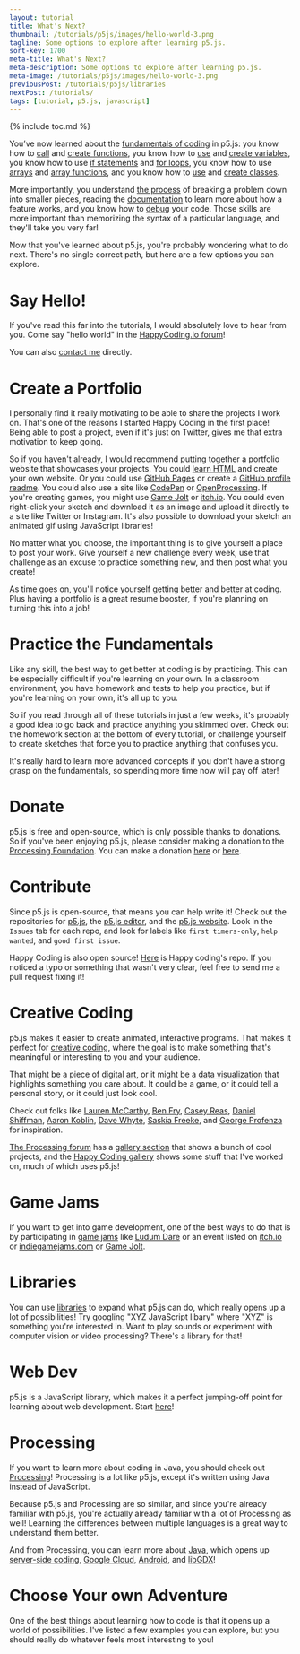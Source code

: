 ```yaml
---
layout: tutorial
title: What's Next?
thumbnail: /tutorials/p5js/images/hello-world-3.png
tagline: Some options to explore after learning p5.js.
sort-key: 1700
meta-title: What's Next?
meta-description: Some options to explore after learning p5.js.
meta-image: /tutorials/p5js/images/hello-world-3.png
previousPost: /tutorials/p5js/libraries
nextPost: /tutorials/
tags: [tutorial, p5.js, javascript]
---
```


{% include toc.md %}

You’ve now learned about the [fundamentals of coding](/tutorials/p5js/welcome-to-coding) in p5.js: you know how to [call](/tutorials/p5js/calling-functions) and [create functions](/tutorials/p5js/creating-functions), you know how to [use](/tutorials/p5js/using-variables) and [create variables](/tutorials/p5js/creating-variables), you know how to use [if statements](/tutorials/p5js/if-statements) and [for loops](/tutorials/p5js/for-loops), you know how to use [arrays](/tutorials/p5js/arrays) and [array functions](/tutorials/p5js/array-functions), and you know how to [use](/tutorials/p5js/using-objects) and [create classes](/tutorials/p5js/creating-classes).

More importantly, you understand [the process](/tutorials/how-to/program) of breaking a problem down into smaller pieces, reading the [documentation](https://p5js.org/reference/) to learn more about how a feature works, and you know how to [debug](/tutorials/p5js/debugging) your code. Those skills are more important than memorizing the syntax of a particular language, and they'll take you very far!

Now that you've learned about p5.js, you're probably wondering what to do next. There's no single correct path, but here are a few options you can explore.

# Say Hello!

If you've read this far into the tutorials, I would absolutely love to hear from you. Come say "hello world" in the [HappyCoding.io forum](https://forum.happycoding.io)!

You can also [contact me](/about#contact) directly.

# Create a Portfolio

I personally find it really motivating to be able to share the projects I work on. That's one of the reasons I started Happy Coding in the first place! Being able to post a project, even if it's just on Twitter, gives me that extra motivation to keep going.

So if you haven't already, I would recommend putting together a portfolio website that showcases your projects. You could [learn HTML](/tutorials/html) and create your own website. Or you could use [GitHub Pages](https://pages.github.com/) or create a [GitHub profile readme](https://docs.github.com/en/free-pro-team@latest/github/setting-up-and-managing-your-github-profile/managing-your-profile-readme). You could also use a site like [CodePen](https://codepen.io/) or [OpenProcessing](https://www.openprocessing.org/). If you're creating games, you might use  [Game Jolt](http://gamejolt.com/) or [itch.io](https://itch.io/). You could even right-click your sketch and download it as an image and upload it directly to a site like Twitter or Instagram. It's also possible to download your sketch an animated gif using JavaScript libraries!

No matter what you choose, the important thing is to give yourself a place to post your work. Give yourself a new challenge every week, use that challenge as an excuse to practice something new, and then post what you create!

As time goes on, you'll notice yourself getting better and better at coding. Plus having a portfolio is a great resume booster, if you're planning on turning this into a job!

# Practice the Fundamentals

Like any skill, the best way to get better at coding is by practicing. This can be especially difficult if you're learning on your own. In a classroom environment, you have homework and tests to help you practice, but if you're learning on your own, it's all up to you.

So if you read through all of these tutorials in just a few weeks, it's probably a good idea to go back and practice anything you skimmed over. Check out the homework section at the bottom of every tutorial, or challenge yourself to create sketches that force you to practice anything that confuses you.

It's really hard to learn more advanced concepts if you don't have a strong grasp on the fundamentals, so spending more time now will pay off later!

# Donate

p5.js is free and open-source, which is only possible thanks to donations. So if you've been enjoying p5.js, please consider making a donation to the [Processing Foundation](https://processingfoundation.org/). You can make a donation [here](https://p5js.org/download/support.html) or [here](https://processingfoundation.org/donate).

# Contribute

Since p5.js is open-source, that means you can help write it! Check out the repositories for [p5.js](https://github.com/processing/p5.js), the [p5.js editor](https://github.com/processing/p5.js-web-editor), and the [p5.js website](https://github.com/processing/p5.js-website). Look in the `Issues` tab for each repo, and look for labels like `first timers-only`, `help wanted`, and `good first issue`.

Happy Coding is also open source! [Here](https://github.com/KevinWorkman/HappyCoding) is Happy coding's repo. If you noticed a typo or something that wasn't very clear, feel free to send me a pull request fixing it!

# Creative Coding

p5.js makes it easier to create animated, interactive programs. That makes it perfect for [creative coding](https://en.wikipedia.org/wiki/Creative_coding), where the goal is to make something that's meaningful or interesting to you and your audience.

That might be a piece of [digital art](https://en.wikipedia.org/wiki/Digital_art), or it might be a [data visualization](https://en.wikipedia.org/wiki/Data_visualization) that highlights something you care about. It could be a game, or it could tell a personal story, or it could just look cool.

Check out folks like [Lauren McCarthy](https://lauren-mccarthy.com/), [Ben Fry](https://benfry.com/), [Casey Reas](https://reas.com/), [Daniel Shiffman](https://shiffman.net/), [Aaron Koblin](http://www.aaronkoblin.com/), [Dave Whyte](http://beesandbombs.com/), [Saskia Freeke](https://sasj.nl/portfolio/), and [George Profenza](https://sensori.al/) for inspiration.

[The Processing forum](https://discourse.processing.org/) has a [gallery section](https://discourse.processing.org/c/gallery/21) that shows a bunch of cool projects, and the [Happy Coding gallery](https://happycoding.io/gallery/) shows some stuff that I've worked on, much of which uses p5.js!

# Game Jams

If you want to get into game development, one of the best ways to do that is by participating in [game jams](https://en.wikipedia.org/wiki/Game_jam) like [Ludum Dare](https://ldjam.com/) or an event listed on [itch.io](https://itch.io/jams) or [indiegamejams.com](http://www.indiegamejams.com/) or [Game Jolt](https://jams.gamejolt.com/browse/active).

# Libraries

You can use [libraries](/tutorials/p5js/libraries) to expand what p5.js can do, which really opens up a lot of possibilities! Try googling "XYZ JavaScript libary" where "XYZ" is something you're interested in. Want to play sounds or experiment with computer vision or video processing? There's a library for that!

# Web Dev

p5.js is a JavaScript library, which makes it a perfect jumping-off point for learning about web development. Start [here](/tutorials/p5js/web-dev)!

# Processing

If you want to learn more about coding in Java, you should check out [Processing](/tutorials/processing)! Processing is a lot like p5.js, except it's written using Java instead of JavaScript.

Because p5.js and Processing are so similar, and since you're already familiar with p5.js, you're actually already familiar with a lot of Processing as well! Learning the differences between multiple languages is a great way to understand them better.

And from Processing, you can learn more about [Java](/tutorials/java), which opens up [server-side coding](/tutorials/java-server), [Google Cloud](/tutorials/google-cloud), [Android](/tutorials/android), and [libGDX](/tutorials/libgdx)!

# Choose Your own Adventure

One of the best things about learning how to code is that it opens up a world of possibilities. I've listed a few examples you can explore, but you should really do whatever feels most interesting to you!